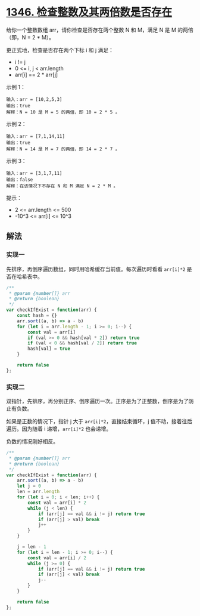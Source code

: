 # [1346. 检查整数及其两倍数是否存在](https://leetcode-cn.com/problems/check-if-n-and-its-double-exist/)
给你一个整数数组 arr，请你检查是否存在两个整数 N 和 M，满足 N 是 M 的两倍（即，N = 2 * M）。

更正式地，检查是否存在两个下标 i 和 j 满足：

* i != j
* 0 <= i, j < arr.length
* arr[i] == 2 * arr[j]
 

示例 1：
```
输入：arr = [10,2,5,3]
输出：true
解释：N = 10 是 M = 5 的两倍，即 10 = 2 * 5 。
```
示例 2：
```
输入：arr = [7,1,14,11]
输出：true
解释：N = 14 是 M = 7 的两倍，即 14 = 2 * 7 。
```
示例 3：
```
输入：arr = [3,1,7,11]
输出：false
解释：在该情况下不存在 N 和 M 满足 N = 2 * M 。
```
提示：

* 2 <= arr.length <= 500
* -10^3 <= arr[i] <= 10^3
## 解法
### 实现一
先排序，再倒序遍历数组，同时用哈希缓存当前值。每次遍历时看看 `arr[i]*2` 是否在哈希表中。
```js
/**
 * @param {number[]} arr
 * @return {boolean}
 */
var checkIfExist = function(arr) {
    const hash = {}
    arr.sort((a, b) => a - b)
    for (let i = arr.length - 1; i >= 0; i--) {
        const val = arr[i]
        if (val >= 0 && hash[val * 2]) return true
        if (val < 0 && hash[val / 2]) return true
        hash[val] = true
    }

    return false
};
```
### 实现二
双指针，先排序，再分别正序、倒序遍历一次。正序是为了正整数，倒序是为了防止有负数。

如果是正数的情况下，指针 j 大于 `arr[i]*2`，直接结束循环，j 值不动，接着往后遍历。因为随着 i 递增，`arr[i]*2` 也会递增。

负数的情况刚好相反。
```js
/**
 * @param {number[]} arr
 * @return {boolean}
 */
var checkIfExist = function(arr) {
    arr.sort((a, b) => a - b)
    let j = 0
    len = arr.length
    for (let i = 0; i < len; i++) {
        const val = arr[i] * 2
        while (j < len) {
            if (arr[j] == val && i != j) return true
            if (arr[j] > val) break
            j++
        }
    }

    j = len - 1
    for (let i = len - 1; i >= 0; i--) {
        const val = arr[i] / 2
        while (j >= 0) {
            if (arr[j] == val && i != j) return true
            if (arr[j] < val) break
            j--
        }
    }

    return false
};
```
